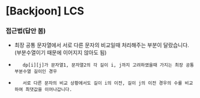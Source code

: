 # [Backjoon] LCS

### 접근법(답안 봄)

-    최장 공통 문자열에서 서로 다른 문자의 비교일때 처리해주는 부분이 달랐습니다. (부분수열이기 때문에 이어지지 않아도 됨)
-        dp[i][j]가 문자열1, 문자열2의 각 길이 i, j까지 고려하였을때 가지는 최장 공통 부분수열 길이인 경우
-        서로 다른 문자의 비교 상황에서도 길이 i의 이전, 길이 j의 이전 경우의 수를 비교하여 최댓값을 이어나갑니다.
